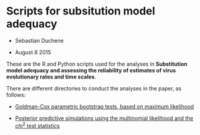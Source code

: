 # Scripts for subsitution model adequacy


- Sebastian Duchene 

- August 8 2015

These are the R and Python scripts used for the analyses in **Substitution model adequacy and assessing the reliability of estimates of virus evolutionary rates and time scales**.

There are different directories to conduct the analyses in the paper, as follows:

- [Goldman-Cox parametric bootstrap tests, based on maximum likelihood](http://www.eltiempo.com)

- [Posterior predictive simulations using the multinomial likelihood and the $chi^2$ test statistics](http://www.eltiempo.com)

